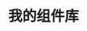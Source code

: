 ---
layout: home
title: 我的组件库
description: 组件库的描述
hero:
  name: 'Weirdo-UI'
  text: 'Vue3组件库'
  tagline: 基于 Vue3 + TypeScript 的组件库
  actions:
    - theme: brand
      text: 查看组件
      link: /components/button
features:
  - title: 技术zhan
    details: Vue3 + TypeScript
  - title: 涵盖内容
    details: 覆盖elementui中常见的15+组件
  - title: 持续优化
    details: 组件持续更新中
---